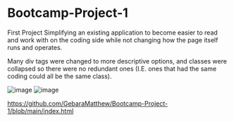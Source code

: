 # Bootcamp-Project-1
First Project
Simplifying an existing application to become easier to read and work with on the coding side while not changing how the page itself runs and operates.

Many div tags were changed to more descriptive options, and classes were collapsed so there were no redundant ones (I.E. ones that had the same coding could all be the same class).

![image](https://user-images.githubusercontent.com/112903663/190924313-6902f3e9-a71a-49b1-bf8f-9a1f897a57a2.png)
![image](https://user-images.githubusercontent.com/112903663/190924324-d5e5a89a-5686-4cc3-bcf5-dafeb323bec4.png)


https://github.com/GebaraMatthew/Bootcamp-Project-1/blob/main/index.html
